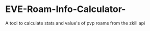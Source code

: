 EVE-Roam-Info-Calculator-
=========================

A tool to calculate stats and value's of pvp roams from the zkill api
